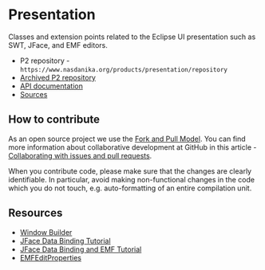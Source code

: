 # Presentation

Classes and extension points related to the Eclipse UI presentation such as SWT, JFace, and EMF editors.

* P2 repository - ``https://www.nasdanika.org/products/presentation/repository``
* [Archived P2 repository](org.nasdanika.presentation.repository-0.1.0-SNAPSHOT.zip)
* [API documentation](apidocs)
* [Sources](presentation.zip)

## How to contribute

As an open source project we use the [Fork and Pull Model](https://help.github.com/articles/about-collaborative-development-models/).
You can find more information about collaborative development at GitHub in this article - [Collaborating with issues and pull requests](https://help.github.com/categories/collaborating-with-issues-and-pull-requests).

When you contribute code, please make sure that the changes are clearly identifiable. In particular, avoid making non-functional changes in the code which you do not touch, 
e.g. auto-formatting of an entire compilation unit. 

## Resources

* [Window Builder](https://eclipse.org/windowbuilder/)
* [JFace Data Binding Tutorial](http://www.vogella.com/tutorials/EclipseDataBinding/article.html)
* [JFace Data Binding and EMF Tutorial](http://www.vogella.com/tutorials/EclipseDataBindingEMF/article.html)
* [EMFEditProperties](http://download.eclipse.org/modeling/emf/emf/javadoc/2.7.0/org/eclipse/emf/databinding/edit/EMFEditProperties.html)

